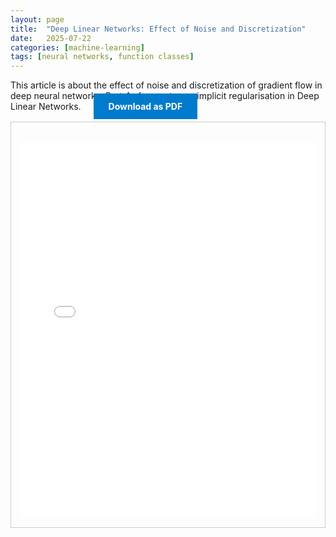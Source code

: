 ```yaml
---
layout: page
title:  "Deep Linear Networks: Effect of Noise and Discretization"
date:   2025-07-22
categories: [machine-learning]
tags: [neural networks, function classes]
---
```


This article is about the effect of noise and discretization of gradient flow in deep neural networks.
Part 4 of my notes on implicit regularisation in Deep Linear Networks.
<a href="{{ '/assets/pdf/S4.pdf' | relative_url }}" download class="btn download-btn" style="background:#007acc; color:#fff; padding:0.75rem 1.5rem; text-decoration:none; font-weight:bold; margin-left:1rem;">Download as PDF</a>

<!--more-->

  <div class="note-box" style="border:1px solid #ccc; padding:1rem; margin-top:1rem;">
      <iframe src="{{ '/assets/html/S4.html' | relative_url }}" width="100%" height="600px" style="border:none; margin-top:1rem;" loading="lazy"></iframe>
  </div>

